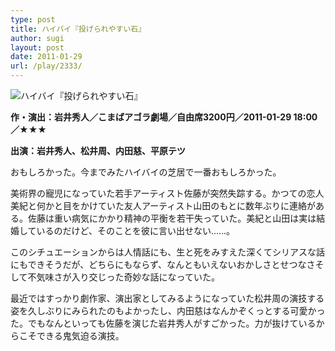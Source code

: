 ```yaml
---
type: post
title: ハイバイ『投げられやすい石』
author: sugi
layout: post
date: 2011-01-29
url: /play/2333/
---
```

<img src="/images/play/20110129.jpg" alt="ハイバイ『投げられやすい石』" class="alignleft" />

**作・演出：岩井秀人／こまばアゴラ劇場／自由席3200円／2011-01-29 18:00／★★★**

**出演：岩井秀人、松井周、内田慈、平原テツ**

おもしろかった。今までみたハイバイの芝居で一番おもしろかった。

美術界の寵児になっていた若手アーティスト佐藤が突然失踪する。かつての恋人美紀と何かと目をかけていた友人アーティスト山田のもとに数年ぶりに連絡がある。佐藤は重い病気にかかり精神の平衡を若干失っていた。美紀と山田は実は結婚しているのだけど、そのことを彼に言い出せない......。

このシチュエーションからは人情話にも、生と死をみすえた深くてシリアスな話にもできそうだが、どちらにもならず、なんともいえないおかしさとせつなさそして不気味さが入り交じった奇妙な話になっていた。

最近ではすっかり劇作家、演出家としてみるようになっていた松井周の演技する姿を久しぶりにみられたのもよかったし、内田慈はなんかぞくっとする可愛かった。でもなんといっても佐藤を演じた岩井秀人がすごかった。力が抜けているからこそできる鬼気迫る演技。

